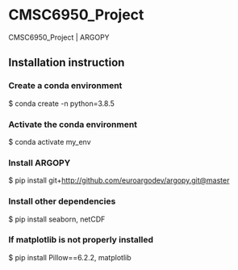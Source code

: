 # CMSC6950_Project
CMSC6950_Project | ARGOPY

## Installation instruction
### Create a conda environment
 $ conda create -n <env name> python=3.8.5

### Activate the conda environment
 $ conda activate my_env
  
### Install ARGOPY
 $ pip install git+http://github.com/euroargodev/argopy.git@master

### Install other dependencies
 $ pip install seaborn, netCDF

### If matplotlib is not properly installed
 $ pip install Pillow==6.2.2, matplotlib 



